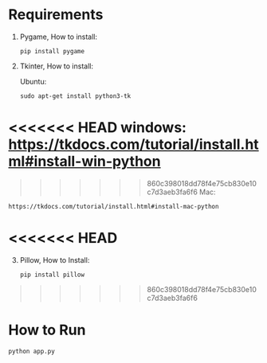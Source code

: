 # Requirements

1. Pygame, How to install:

	```
	pip install pygame
	````
2. Tkinter, How to install:

	Ubuntu:
	```
	sudo apt-get install python3-tk
	```
<<<<<<< HEAD
	windows:
	https://tkdocs.com/tutorial/install.html#install-win-python
=======
>>>>>>> 860c398018dd78f4e75cb830e10c7d3aeb3fa6f6
	Mac:
	
	https://tkdocs.com/tutorial/install.html#install-mac-python
<<<<<<< HEAD
=======
3. Pillow, How to Install:
	```
	pip install pillow
	```

>>>>>>> 860c398018dd78f4e75cb830e10c7d3aeb3fa6f6
# How to Run
```
python app.py
```
